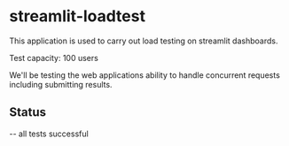 # streamlit-loadtest

This application is used to carry out load testing on streamlit dashboards.

Test capacity: 100 users

We'll be testing the web applications ability to handle concurrent requests including submitting results.

## Status

-- all tests successful